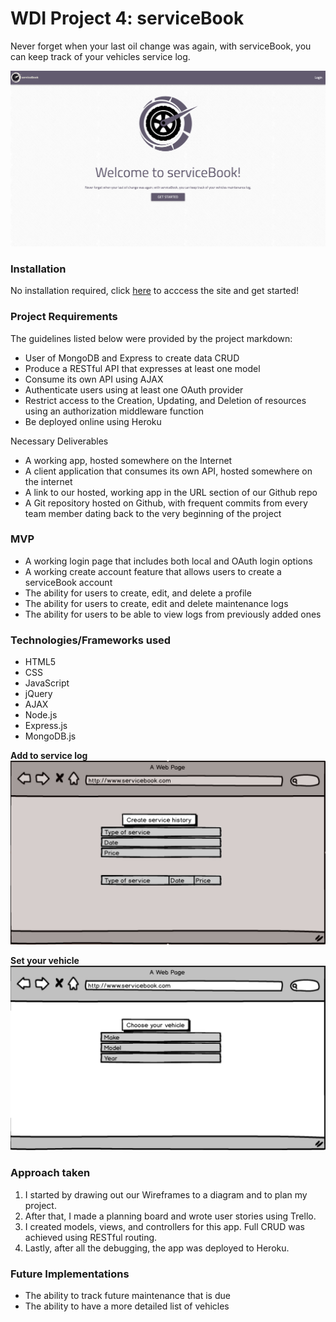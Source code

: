 # WDI Project 4: serviceBook

Never forget when your last oil change was again, with serviceBook, you can keep track of your vehicles service log.

![](./public/images/front-page.png)


### Installation

No installation required, click [here](https://honest-eds-21969.herokuapp.com) to acccess the site and get started!

### Project Requirements

The guidelines listed below were provided by the project markdown:

* User of MongoDB and Express to create data CRUD
* Produce a RESTful API that expresses at least one model
* Consume its own API using AJAX
* Authenticate users using at least one OAuth provider
* Restrict access to the Creation, Updating, and Deletion of resources using an authorization middleware function
* Be deployed online using Heroku

Necessary Deliverables

* A working app, hosted somewhere on the Internet
* A client application that consumes its own API, hosted somewhere on the internet
* A link to our hosted, working app in the URL section of our Github repo
* A Git repository hosted on Github, with frequent commits from every team member dating back to the very beginning of the project



### MVP

* A working login page that includes both local and OAuth login options
* A working create account feature that allows users to create a serviceBook account
* The ability for users to create, edit, and delete a profile
* The ability for users to create, edit and delete maintenance logs
* The ability for users to be able to view logs from previously added ones



### Technologies/Frameworks used

* HTML5
* CSS
* JavaScript
* jQuery
* AJAX
* Node.js
* Express.js
* MongoDB.js

**Add to service log**
![](./public/images/wf1.png)

**Set your vehicle**
![](./public/images/wf2.png)


### Approach taken

1. I started by drawing out our Wireframes to a diagram and to plan my project.
2. After that, I made a planning board and wrote user stories using Trello.
3. I created models, views, and controllers for this app. Full CRUD was achieved using RESTful routing.
4. Lastly, after all the debugging, the app was deployed to Heroku.


### Future Implementations

* The ability to track future maintenance that is due
* The ability to have a more detailed list of vehicles